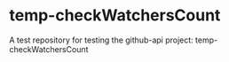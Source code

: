 # temp-checkWatchersCount
A test repository for testing the github-api project: temp-checkWatchersCount
